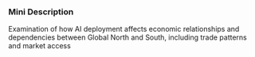 ### Mini Description

Examination of how AI deployment affects economic relationships and dependencies between Global North and South, including trade patterns and market access
